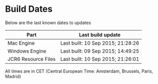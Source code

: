 # Build Dates

Below are the last known dates to updates

Part | Last build update
-----|-----
Mac Engine | Last built: 10 Sep 2015; 21:28:26
Windows Engine | Last built: 09 Sep 2015; 14:49:25
JCR6 Resource Files | Last built: 10 Sep 2015; 21:26:01
All times are in CET (Central European Time: Amsterdam, Brussels, Paris, Madrid)



